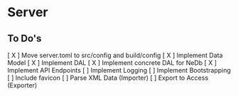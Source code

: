 # Server

## To Do's

[ X ] Move server.toml to src/config and build/config
[ X ] Implement Data Model 
[ X ] Implement DAL
[ X ] Implement concrete DAL for NeDb
[ X ] Implement API Endpoints
[  ] Implement Logging
[  ] Implement Bootstrapping
[  ] Include favicon
[  ] Parse XML Data (Importer)
[  ] Export to Access (Exporter)